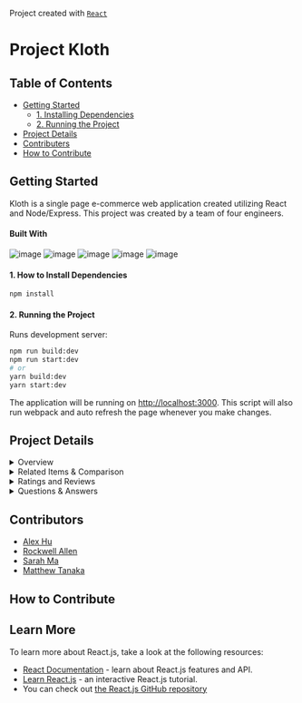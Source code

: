 Project created with [`React`](https://github.com/facebook/react)
# Project Kloth

## Table of Contents
- [Getting Started](#getting-started)
  - [1. Installing Dependencies](#1-how-to-install-dependencies)
  - [2. Running the Project](#2-running-the-project)
- [Project Details](#project-details)
- [Contributers](#contributors)
- [How to Contribute](#how-to-contribute)

## Getting Started
Kloth is a single page e-commerce web application created utilizing React and Node/Express. This project was created by a team of four engineers.
#### Built With
![image](https://img.shields.io/badge/React-20232A?style=for-the-badge&logo=react&logoColor=61DAFB)
![image](https://img.shields.io/badge/Node.js-339933?style=for-the-badge&logo=nodedotjs&logoColor=white)
![image](https://img.shields.io/badge/Express.js-000000?style=for-the-badge&logo=express&logoColor=white)
![image](https://img.shields.io/badge/Material%20UI-007FFF?style=for-the-badge&logo=mui&logoColor=white)
![image](https://img.shields.io/badge/Jest-C21325?style=for-the-badge&logo=jest&logoColor=white)

#### 1. How to Install Dependencies
```bash
npm install
```

#### 2. Running the Project
Runs development server:
```bash
npm run build:dev
npm run start:dev
# or
yarn build:dev
yarn start:dev
```
The application will be running on [http://localhost:3000](http://localhost:3000).
This script will also run webpack and auto refresh the page whenever you make changes.


## Project Details

<details>
  <summary>Overview</summary>
	
- #### Product Information
	
  The top right will have essential product information such as category, name, price, and average star ratings (if reviews exist). 
- #### Image Gallery
	
  Shoppers can see in the image gallery the photos of the current product and its default style. There is a bar to the left of the image gallery that contains more       photos for the shopper to look through. Clicking on the main image will also generate a closable popup of that image. 
- #### Style Selector
	
  Each product can have multiple styles, and they will appear as bubbles users can select between. Selecting a new style will also change the image gallery to reflect   a new set of photos.
	
- #### Add to Cart
	
  If a style is in stock, the size and quantity dropdowns will allow selection and shoppers can add to cart.
	
- #### Share to Facebook, Twitter, and Pinterest
</details>

<details>
  <summary>Related Items & Comparison</summary>	
	
- #### Related Products List
  1. Displays a list of products related to the product currently being viewed.
  2. Clicking on a single product card will navigate to the detail page for that product
  3. Clicking on the star displays a comparison modal comparing the details of the product of the current page to those of the product that was selected from this          list.
	
- #### Related Products Carousel Behavior
  Related products are listed as cards in a carousel fashion scrolling horizontally

- #### Your Outfit List
  1. Displays a custom list of products created by the user which the user has selected to group together as an outfit.
  2. Clicking on a single product card will navigate to the detail page for that product
  3. Clicking on the X removes the product card from the outfit list

- #### Outfit Carousel Behavior
  1. Outfit is listed as cards in a carousel fashion scrolling horizontally
  2. Clicking on the ‘+’ icon adds the currently viewed product to the outfit list

</details>

<details>
  <summary>Ratings and Reviews</summary>
  
- #### See list of reviews for current product 2 at a time
- #### Write new review

![read and write review](./public/gifs/reviews/reviews_render_and_write.gif)

- #### Filter list of reviews by star count, helpfulness, and most recent

![filtering reviews](./public/gifs/reviews/reviews_filters.gif)
</details>

<details>
  <summary>Questions & Answers</summary>
	
- #### Questions List
	
  Displays a list of up to 4 questions about an item. By clicking additional questions, you 
  can render the rest of the questions. All questions are sorted by their helpful rating.
	
- #### Individual Question
	
  Each question can be marked as helpful or reported to be removed. Each question will  also show up to 2 corresponding answers where more can be generated by clicking   more answers. Answers from the seller will be prioritized to the top of the list. 
	
- #### Search Questions
	
  You can search for specific questions in the search bar that will filter the list to only those  that match the search.
	
- #### Add a Question
	
  Modal pop out that will allow the user to add a question for a given product.
	
- ####  Add an Answer Modal
	
  Modal pop out that will allow the user to add an answer for a given question.
	
</details>

## Contributors
* [Alex Hu](https://github.com/gunpowder66)
* [Rockwell Allen](https://github.com/Rockwell55)
* [Sarah Ma](https://github.com/sarahma123)
* [Matthew Tanaka](https://github.com/matttanaka)

## How to Contribute

## Learn More
To learn more about React.js, take a look at the following resources:
- [React Documentation](https://reactjs.org/docs/getting-started.html) - learn about React.js features and API.
- [Learn React.js](https://reactjs.org/tutorial/tutorial.html) - an interactive React.js tutorial.
- You can check out [the React.js GitHub repository](https://github.com/facebook/react)




